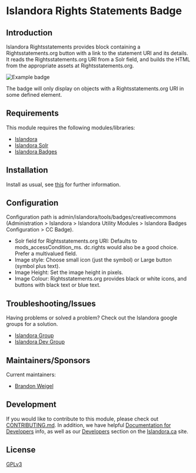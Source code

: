 # Islandora Rights Statements Badge

## Introduction

Islandora Rightsstatements provides block containing a Rightsstatements.org button with a link to the statement URI and its details.
It reads the Rightsstatements.org URI from a Solr field, and builds the HTML from the appropriate assets at Rightsstatements.org.

![Example badge](https://raw.githubusercontent.com/rightsstatements/rightsstatements.github.io/master/files/buttons/InC.dark.png)

The badge will only display on objects with a Rightsstatements.org URI in some defined element.

## Requirements

This module requires the following modules/libraries:

* [Islandora](https://github.com/islandora/islandora)
* [Islandora Solr](https://github.com/islandora/islandora_solr)
* [Islandora Badges](../../)

## Installation

Install as usual, see [this](https://drupal.org/documentation/install/modules-themes/modules-7) for further information.

## Configuration

Configuration path is admin/islandora/tools/badges/creativecommons (Administration > Islandora > Islandora Utility Modules > Islandora Badges Configuration > CC Badge).

* Solr field for Rightsstatements.org URI: Defaults to mods_accessCondition_ms. dc.rights would also be a good choice. Prefer a multivalued field.
* Image style: Choose small icon (just the symbol) or Large button (symbol plus text).
* Image Height: Set the image height in pixels.
* Image Colour: Rightsstatements.org provides black or white icons, and buttons with black text or blue text.

## Troubleshooting/Issues

Having problems or solved a problem? Check out the Islandora google groups for a solution.

* [Islandora Group](https://groups.google.com/forum/?hl=en&fromgroups#!forum/islandora)
* [Islandora Dev Group](https://groups.google.com/forum/?hl=en&fromgroups#!forum/islandora-dev)

## Maintainers/Sponsors

Current maintainers:

* [Brandon Weigel](https://github.com/bondjimbond)

## Development

If you would like to contribute to this module, please check out [CONTRIBUTING.md](CONTRIBUTING.md). In addition, we have helpful [Documentation for Developers](https://github.com/Islandora/islandora/wiki#wiki-documentation-for-developers) info, as well as our [Developers](http://islandora.ca/developers) section on the [Islandora.ca](http://islandora.ca) site.

## License

[GPLv3](http://www.gnu.org/licenses/gpl-3.0.txt)
